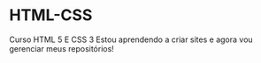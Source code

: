 # HTML-CSS
Curso HTML 5 E CSS 3
Estou aprendendo a criar sites e agora vou gerenciar meus repositórios!